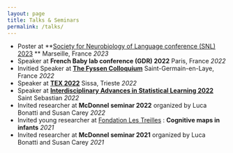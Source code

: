 ```yaml
---
layout: page
title: Talks & Seminars
permalink: /talks/
--- 
```

- Poster at **[Society for Neurobiology of Language conference (SNL) 2023]((https://www.neurolang.org/2023/presentation/?id=1415)) ** Marseille, France *2023*
- Speaker at **French Baby lab conference (GDR) 2022** Paris, France *2022*
- Invitied Speaker at [**The Fyssen Colloquium**]((https://www.fondationfyssen.fr/fr/actions/colloques/)) Saint-Germain-en-Laye, France *2022*
- Speaker at [**TEX 2022**](https://indico.sissa.it/event/59/) Sissa, Trieste *2022*
- Speaker at [**Interdisciplinary Advances in Statistical Learning 2022**](https://www.bcbl.eu/events/statistical-learning/en/) Saint Sebastian *2022*
- Invited researcher at **McDonnel seminar 2022** organized by Luca Bonatti and Susan Carey *2022*
- Invited young researcher at [Fondation Les Treilles](https://www.les-treilles.com) : **Cognitive maps in infants** *2021*
- Invited researcher at **McDonnel seminar 2021** organized by Luca Bonatti and Susan Carey *2021*

